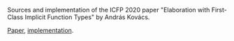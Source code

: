 
Sources and implementation of the ICFP 2020 paper "Elaboration with First-Class Implicit Function Types" by András Kovács. 

[Paper](paper.pdf), [implementation](fcif).
